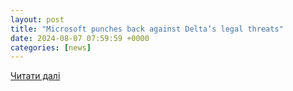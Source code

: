 ```yaml
---
layout: post
title: "Microsoft punches back against Delta’s legal threats"
date: 2024-08-07 07:59:59 +0000
categories: [news]
---
```


[Читати далі](https://www.theregister.com/2024/08/07/microsoft_delta_fight/)
